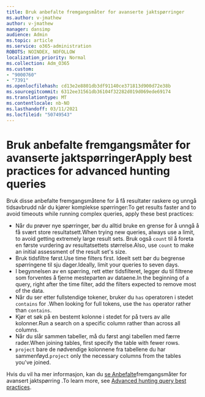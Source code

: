 ```yaml
---
title: Bruk anbefalte fremgangsmåter for avanserte jaktspørringer
ms.author: v-jmathew
author: v-jmathew
manager: dansimp
audience: Admin
ms.topic: article
ms.service: o365-administration
ROBOTS: NOINDEX, NOFOLLOW
localization_priority: Normal
ms.collection: Adm_O365
ms.custom:
- "9000760"
- "7391"
ms.openlocfilehash: cd13e2e8801db3df91140ce371813d900d72e38b
ms.sourcegitcommit: 6312ee31561db36104f32282d019d069ede69174
ms.translationtype: MT
ms.contentlocale: nb-NO
ms.lasthandoff: 03/11/2021
ms.locfileid: "50749543"
---
```

# <a name="apply-best-practices-for-advanced-hunting-queries"></a><span data-ttu-id="1f535-102">Bruk anbefalte fremgangsmåter for avanserte jaktspørringer</span><span class="sxs-lookup"><span data-stu-id="1f535-102">Apply best practices for advanced hunting queries</span></span>

<span data-ttu-id="1f535-103">Bruk disse anbefalte fremgangsmåtene for å få resultater raskere og unngå tidsavbrudd når du kjører komplekse spørringer:</span><span class="sxs-lookup"><span data-stu-id="1f535-103">To get results faster and to avoid timeouts while running complex queries, apply these best practices:</span></span>

- <span data-ttu-id="1f535-104">Når du prøver nye spørringer, bør du alltid bruke en grense for å unngå å få svært store resultatsett.</span><span class="sxs-lookup"><span data-stu-id="1f535-104">When trying new queries, always use a limit, to avoid getting extremely large result sets.</span></span> <span data-ttu-id="1f535-105">Bruk også `count` til å foreta en første vurdering av resultatsettets størrelse.</span><span class="sxs-lookup"><span data-stu-id="1f535-105">Also, use `count` to make an initial assessment of the result set's size.</span></span>
- <span data-ttu-id="1f535-106">Bruk tidsfiltre først.</span><span class="sxs-lookup"><span data-stu-id="1f535-106">Use time filters first.</span></span> <span data-ttu-id="1f535-107">Ideelt sett bør du begrense spørringene til sju dager.</span><span class="sxs-lookup"><span data-stu-id="1f535-107">Ideally, limit your queries to seven days.</span></span>
- <span data-ttu-id="1f535-108">I begynnelsen av en spørring, rett etter tidsfilteret, legger du til filtrene som forventes å fjerne mesteparten av dataene.</span><span class="sxs-lookup"><span data-stu-id="1f535-108">In the beginning of a query, right after the time filter, add the filters expected to remove most of the data.</span></span>
- <span data-ttu-id="1f535-109">Når du ser etter fullstendige tokener, bruker du `has` operatoren i stedet `contains` for .</span><span class="sxs-lookup"><span data-stu-id="1f535-109">When looking for full tokens, use the `has` operator rather than `contains`.</span></span>
- <span data-ttu-id="1f535-110">Kjør et søk på en bestemt kolonne i stedet for på tvers av alle kolonner.</span><span class="sxs-lookup"><span data-stu-id="1f535-110">Run a search on a specific column rather than across all columns.</span></span>
- <span data-ttu-id="1f535-111">Når du slår sammen tabeller, må du først angi tabellen med færre rader.</span><span class="sxs-lookup"><span data-stu-id="1f535-111">When joining tables, first specify the table with fewer rows.</span></span>
- <span data-ttu-id="1f535-112">`project` bare de nødvendige kolonnene fra tabellene du har sammenføyd.</span><span class="sxs-lookup"><span data-stu-id="1f535-112">`project` only the necessary columns from the tables you've joined.</span></span>

<span data-ttu-id="1f535-113">Hvis du vil ha mer informasjon, kan du [se Anbefalte](https://go.microsoft.com/fwlink/?linkid=2144812)fremgangsmåter for avansert jaktspørring .</span><span class="sxs-lookup"><span data-stu-id="1f535-113">To learn more, see [Advanced hunting query best practices](https://go.microsoft.com/fwlink/?linkid=2144812).</span></span>
